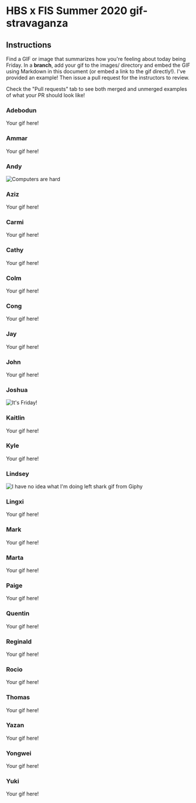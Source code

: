 # HBS x FIS Summer 2020 gif-stravaganza

## Instructions
Find a GIF or image that summarizes how you're feeling about today being Friday. In a **branch**, add your gif to the images/ directory and embed the GIF using Markdown in this document (or embed a link to the gif directly!). I've provided an example! Then issue a pull request for the instructors to review.

Check the "Pull requests" tab to see both merged and unmerged examples of what your PR should look like!

### Adebodun
Your gif here!
### Ammar
Your gif here!
### Andy
![Computers are hard](images/andy.gif)
### Aziz
Your gif here!
### Carmi
Your gif here!
### Cathy
Your gif here!
### Colm
Your gif here!
### Cong
Your gif here!
### Jay
Your gif here!
### John
Your gif here!
### Joshua
![It's Friday!](https://media.giphy.com/media/sTczweWUTxLqg/200_d.gif)
### Kaitlin
Your gif here!
### Kyle
Your gif here!
### Lindsey

![I have no idea what I'm doing left shark gif from Giphy](https://media.giphy.com/media/lXiRG1vwLewnehlxS/giphy.gif)

### Lingxi
Your gif here!
### Mark
Your gif here!
### Marta
Your gif here!
### Paige
Your gif here!
### Quentin
Your gif here!
### Reginald
Your gif here!
### Rocio
Your gif here!
### Thomas
Your gif here!
### Yazan
Your gif here!
### Yongwei
Your gif here!
### Yuki
Your gif here!
